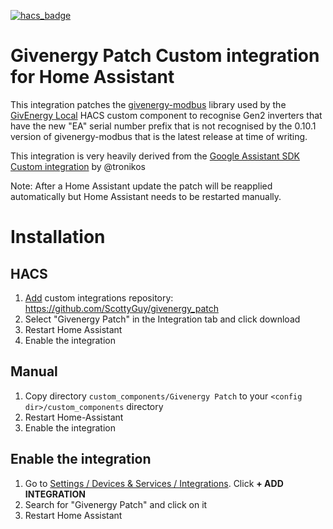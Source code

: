 [![hacs_badge](https://img.shields.io/badge/HACS-Custom-41BDF5.svg)](https://github.com/hacs/integration)

# Givenergy Patch Custom integration for Home Assistant
This integration patches the [givenergy-modbus](https://github.com/dewet22/givenergy-modbus) library used by the [GivEnergy Local](https://github.com/cdpuk/givenergy-local/) HACS custom component to recognise Gen2 inverters that have the new "EA" serial number prefix that is not recognised by the 0.10.1 version of givenergy-modbus that is the latest release at time of writing.

This integration is very heavily derived from the [Google Assistant SDK Custom integration](https://github.com/tronikos/google_assistant_sdk_custom) by @tronikos

Note: After a Home Assistant update the patch will be reapplied automatically but Home Assistant needs to be restarted manually.

# Installation

## HACS
1. [Add](http://homeassistant.local:8123/hacs/integrations) custom integrations repository: https://github.com/ScottyGuy/givenergy_patch
2. Select "Givenergy Patch" in the Integration tab and click download
3. Restart Home Assistant
4. Enable the integration

## Manual
1. Copy directory `custom_components/Givenergy Patch` to your `<config dir>/custom_components` directory
2. Restart Home-Assistant
3. Enable the integration

## Enable the integration
1. Go to [Settings / Devices & Services / Integrations](http://homeassistant.local:8123/config/integrations). Click **+ ADD INTEGRATION**
2. Search for "Givenergy Patch" and click on it
3. Restart Home Assistant

